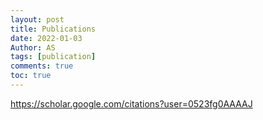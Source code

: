 ```yaml
---
layout: post
title: Publications
date: 2022-01-03
Author: AS 
tags: [publication]
comments: true
toc: true
---
```


https://scholar.google.com/citations?user=0523fg0AAAAJ
